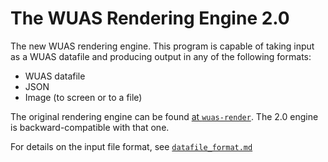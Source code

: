 
# The WUAS Rendering Engine 2.0

The new WUAS rendering engine. This program is capable of taking input
as a WUAS datafile and producing output in any of the following
formats:
* WUAS datafile
* JSON
* Image (to screen or to a file)

The original rendering engine can be found [at
`wuas-render`](https://github.com/Mercerenies/wuas-render). The 2.0
engine is backward-compatible with that one.

For details on the input file format, see [`datafile_format.md`](datafile_format.md)
